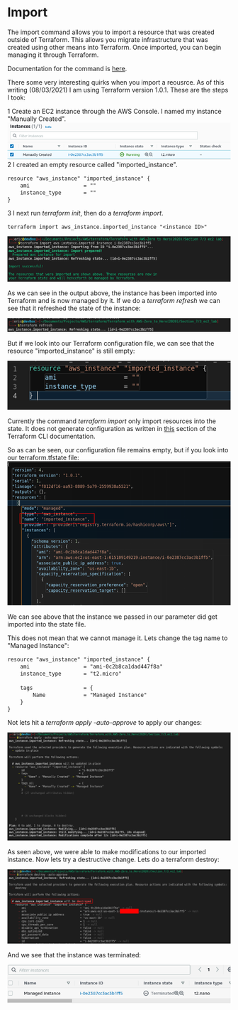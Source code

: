 # Import  

The import command allows you to import a resource that was created outside of Terraform. This allows you migrate infrastructure that was created using other means into Terraform. Once imported, you can begin managing it through Terraform.  

Documentation for the command is [here](https://www.terraform.io/docs/cli/commands/import.html).  

There some very interesting quirks when you import a reousrce. As of this writing (08/03/2021) I am using Terraform version 1.0.1. These are the steps I took:  

1 Create an EC2 instance through the AWS Console. I named my instance "Manually Created".
![Manually Created Instance](screenshots/section_7_console_created.png)
2 I created an empty resource called "imported_instance".  
```
resource "aws_instance" "imported_instance" {
    ami                 = ""
    instance_type       = ""  
}   
```
3 I next run _terraform init_, then do a _terraform import_.  
```
terraform import aws_instance.imported_instance "<instance ID>"  
```
![Terraform Import Output](screenshots/section_7_terraform_import_output.png)  

As we can see in the output above, the instance has been imported into Terraform and is now managed by it. If we do a _terraform refresh_ we can see that it refreshed the state of the instance:  

![Terraform Refresh](screenshots/section_7_terraform_refresh.png)  

But if we look into our Terraform configuration file, we can see that the resource "imported_instance" is still empty:  

![Empty Resource](screenshots/section_7_empty_ec2_tf.png)

Currently the command _terraform import_ only import resources into the state. It does not generate configuration as written in [this](https://www.terraform.io/docs/cli/import/index.html) section of the Terraform CLI documentation.  

So as can be seen, our configuration file remains empty, but if you look into our terraform.tfstate file:  
![Terraform TFState](screenshots/section_7_terraform_tfstate.png)  

We can see above that the instance we passed in our parameter did get imported into the state file.  

This does not mean that we cannot manage it. Lets change the tag name to "Managed Instance":  
```
resource "aws_instance" "imported_instance" {
    ami                 = "ami-0c2b8ca1dad447f8a"
    instance_type       = "t2.micro"

    tags                = {
        Name            = "Managed Instance"
    }  
}  
```

Not lets hit a _terraform apply -auto-approve_ to apply our changes:  

![Modify Tags](screenshots/section_7_modify_tag.png)

As seen above, we were able to make modifications to our imported instance. Now lets try a destructive change. Lets do a terraform destroy:

![Terraform Destroy](screenshots/section_7_terraform_destroy.png)

And we see that the instance was terminated:  

![Terminated Instance](screenshots/section_7_aws_console_terminated.png)


